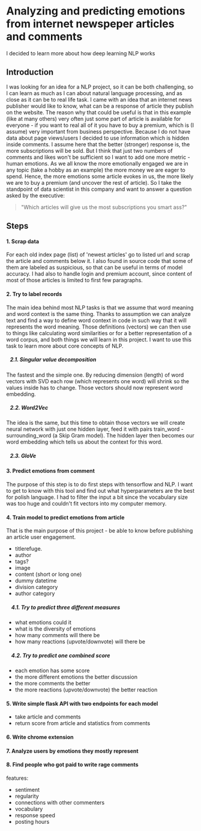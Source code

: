 # Analyzing and predicting emotions from internet newspeper articles and comments
I decided to learn more about how deep learning NLP works

## Introduction
I was looking for an idea for a NLP project, so it can be both challenging, so I can learn as much as I can about
natural language processing, and as close as it can be to real life task. I came with an idea that an internet
news publisher would like to know, what can be a response of article they publish on the website. The reason why
that could be useful is that in this example (like at many others) very often just some part of article is available
for everyone - if you want to real all of it you have to buy a premium, which is (I assume) very important from
business perspective.
Because I do not have data about page views/users I decided to use information which is hidden inside comments. I assume
here that the better (stronger) response is, the more subscriptions will be sold. But I think that just two numbers of
comments and likes won't be sufficient so I want to add one more metric - human emotions. As we all know the more
emotionally engaged we are in any topic (take a hobby as an example) the more money we are eager to spend. Hence, the
more emotions some article evokes in us, the more likely we are to buy a premium (and uncover the rest of article).
So I take the standpoint of data scientist in this company and want to answer a question asked by the executive:
> "Which articles will give us the most subscriptions you smart ass?"

## Steps

#### 1. Scrap data
For each old index page (list) of 'newest articles' go to listed url and scrap the article and comments below it. I also found in source code that some of them are labeled as suspicious, so that can be useful in terms of model accuracy. I had also to handle login and premium account, since content of most of those articles is limited to first few paragraphs.

#### 2. Try to label records
The main idea behind most NLP tasks is that we assume that word meaning and word context is the same thing. Thanks to assumption we can analyze text and find a way to define word context in code in such way that it will represents the word meaning. Those definitions (vectors) we can then use to things like calculating word similarities or for a better representation of a word corpus, and both things we will learn in this project.
I want to use this task to learn more about core concepts of NLP.

##### &nbsp;&nbsp;&nbsp;2.1. Singular value decomposition
The fastest and the simple one. By reducing dimension (length) of word
vectors with SVD each row (which represents one word) will shrink so the
values inside has to change. Those vectors should now represent word embedding.


##### &nbsp;&nbsp;&nbsp;2.2. Word2Vec
The idea is the same, but this time to obtain those vectors we will create neural network with just one hidden layer, feed it with pairs train_word - surrounding_word (a Skip Gram model). The hidden layer then becomes our word embedding which tells us about the context for this word.

##### &nbsp;&nbsp;&nbsp;2.3. GloVe



#### 3. Predict emotions from comment
The purpose of this step is to do first steps with tensorflow and NLP. I want to get to know with
this tool and find out what hyperparameters are the best for polish language. I had to filter the input
a bit since the vocabulary size was too huge and couldn't fit vectors into my computer memory.

#### 4. Train model to predict emotions from article
That is the main purpose of this project - be able to know before publishing an article user engagement.

- titlerefuge.
- author
- tags?
- image
- content (short or long one)
- dummy datetime
- division category
- author category

##### &nbsp;&nbsp;&nbsp; 4.1. Try to predict three different measures
- what emotions could it
- what is the diversity of emotions
- how many comments will there be
- how many reactions (upvote/downvote) will there be

##### &nbsp;&nbsp;&nbsp; 4.2. Try to predict one combined score
- each emotion has some score
- the more different emotions the better discussion
- the more comments the better
- the more reactions (upvote/downvote) the better reaction

#### 5. Write simple flask API with two endpoints for each model
- take article and comments
- return score from article and statistics from comments

#### 6. Write chrome extension

#### 7. Analyze users by emotions they mostly represent

#### 8. Find people who got paid to write rage comments

features:
- sentiment
- regularity
- connections with other commenters
- vocabulary
- response speed
- posting hours

